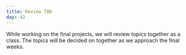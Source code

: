 ```yaml
---
title: Review TBD
day: 42
---
```


While working on the final projects, we will review topics together as a class. The topics will be decided on together as we approach the final weeks.
